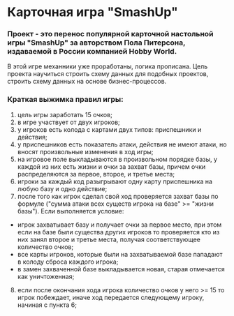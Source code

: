 # Карточная игра "SmashUp"
### Проект - это перенос популярной карточной настольной игры "SmashUp" за авторством Пола Питерсона, издаваемой в России компанией Hobby World. 
В этой игре механники уже проработаны, логика прописана. Цель проекта научиться строить схему данных для подобных проектов, строить схему данных на основе бизнес-процессов.

### Краткая выжимка правил игры:
1. цель игры заработать 15 очков;
2. в игре участвует от двух игроков;
3. у игроков есть колода с картами двух типов: приспешники и действия;
4. у приспешников есть показатель атаки, действия не имеют атаки, но вносят произвольные изменения в ход игры;
5. на игровое поле выкладываются в произвольном порядке базы, у каждой из них есть жизни и очки за захват базы, причем очки распределяются за первое, второе, и третье места;
6. игроки за каждый код разыгрывают одну карту приспешника на любую базу и одно действие; 
7. после того как игрок сделал свой ход проверяется захват базы по формуле ("сумма атаки всех существ игрока на базе" >= "жизни базы"). Если выполняется условие:
 *  игрок захватывает базу и получает очки за первое место, при этом если на базе были существа других игроков то проверяется кто из них занял второе и третье места, получая соответствующее количество очков;
 * все карты игроков, которые были на захватываемой базе пападают в колоду сброса каждого игрока;
 * в замен захваченной базе выкладывается новая, старая отмечается как уничтоженная;
8. если после окончания хода игрока количество очков у него >= 15 то игрок побеждает, иначе ход передается следующему игроку, начиная с пункта 6; 
